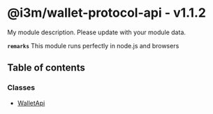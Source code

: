# @i3m/wallet-protocol-api - v1.1.2

My module description. Please update with your module data.

**`remarks`**
This module runs perfectly in node.js and browsers

## Table of contents

### Classes

- [WalletApi](classes/WalletApi.md)
